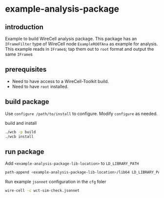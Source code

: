 # example-analysis-package

## introduction
Example to build WireCell analysis package.
This package has an `IFrameFilter` type of WireCell node `ExampleROOTAna` as example for analysis.
This example reads in `IFrame`s; tap them out to `root` format and output the same `IFrame`s

## prerequisites
 - Need to have access to a WireCell-Toolkit build.
 - Need to have `root` installed.

## build package

Use `configure /path/to/install` to configure. Modify `configure` as needed.

build and install
```bash
./wcb -p build
./wcb install
```

## run package

Add `<example-analysis-package-lib-location>` to `LD_LIBRARY_PATH`
```bash
path-append <example-analysis-package-lib-location>/lib64 LD_LIBRARY_PATH
```
Run example `jsonnet` configuration in the `cfg` foler
```bash
wire-cell -c wct-sim-check.jsonnet
```


